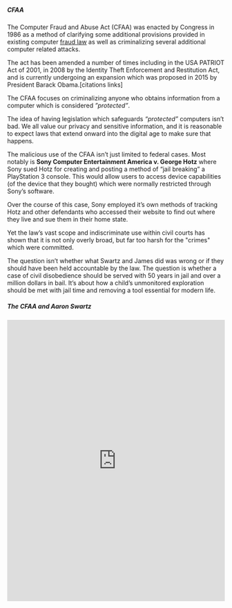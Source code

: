 ##### CFAA

The Computer Fraud and Abuse Act (CFAA) was enacted by Congress in 1986 as a
method of clarifying some additional provisions provided in existing computer
[fraud law](https://www.law.cornell.edu/uscode/text/18/1030) as well as
criminalizing several additional computer related attacks.

The act has been amended a number of times including in the USA PATRIOT Act of
2001, in 2008 by the Identity Theft Enforcement and Restitution Act, and is
currently undergoing an expansion which was proposed in 2015 by President Barack
Obama.[citations links]

The CFAA focuses on criminalizing anyone who obtains information from a computer
which is considered _”protected”_.

The idea of having legislation which safeguards _“protected”_ computers isn’t
bad. We all value our privacy and sensitive information, and it is reasonable to
expect laws that extend onward into the digital age to make sure that happens.

The malicious use of the CFAA isn’t just limited to federal cases. Most notably
is **Sony Computer Entertainment America v. George Hotz** where Sony sued Hotz
for creating and posting a method of “jail breaking” a PlayStation 3 console.
This would allow users to access device capabilities (of the device that they
bought) which were normally restricted through Sony’s software.

Over the course of this case, Sony employed it’s own methods of tracking Hotz
and other defendants who accessed their website to find out where they live and
sue them in their home state.

Yet the law’s vast scope and indiscriminate use within civil courts has shown
that it is not only overly broad, but far too harsh for the "crimes" which were
committed.

The question isn’t whether what Swartz and James did was wrong or if they should
have been held accountable by the law. The question is whether a case of
civil disobedience should be served with 50 years in jail and over a million
dollars in bail. It’s about how a child’s unmonitored exploration should be met
with jail time and removing a tool essential for modern life.

##### The CFAA and Aaron Swartz

<iframe
src='http://cdn.knightlab.com/libs/timeline/latest/embed/index.html?source=0AoAHS44Q2yundFFtQlNEVHp1TGpuQmNSUHd5cVNJd0E&font=Bevan-PotanoSans&maptype=toner&lang=en&height=650'
width='100%' height='650' frameborder='0'></iframe>
